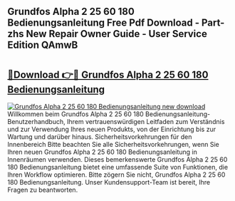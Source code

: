 ## Grundfos Alpha 2 25 60 180 Bedienungsanleitung Free Pdf Download - Part-zhs New Repair Owner Guide - User Service Edition QAmwB

# <h2><a href="http://df37t7h.blite.top/?on=Grundfos+Alpha+2+25+60+180+Bedienungsanleitung">🔗Download 👉🔴 Grundfos Alpha 2 25 60 180 Bedienungsanleitung</a></h2>

[![Grundfos Alpha 2 25 60 180 Bedienungsanleitung new download](https://i.imgur.com/lujVjoI.png)](http://df37t7h.blite.top/?on=Grundfos+Alpha+2+25+60+180+Bedienungsanleitung)
Willkommen beim Grundfos Alpha 2 25 60 180 Bedienungsanleitung-Benutzerhandbuch, Ihrem vertrauenswürdigen Leitfaden zum Verständnis und zur Verwendung Ihres neuen Produkts, von der Einrichtung bis zur Wartung und darüber hinaus. Sicherheitsvorkehrungen für den Innenbereich Bitte beachten Sie alle Sicherheitsvorkehrungen, wenn Sie Ihren neuen Grundfos Alpha 2 25 60 180 Bedienungsanleitung in Innenräumen verwenden. Dieses bemerkenswerte Grundfos Alpha 2 25 60 180 Bedienungsanleitung bietet eine umfassende Suite von Funktionen, die Ihren Workflow optimieren. Bitte zögern Sie nicht, Grundfos Alpha 2 25 60 180 Bedienungsanleitung. Unser Kundensupport-Team ist bereit, Ihre Fragen zu beantworten.
